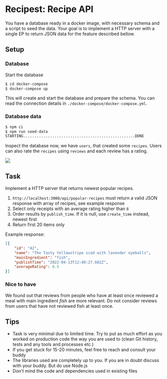 # Recipest: Recipe API

You have a database ready in a docker image, with necessary schema and a script to seed the data.
Your goal is to implement a HTTP server with a single EP to return JSON data for the feature described bellow.


## Setup

### Database
Start the database
```sh
$ cd docker-compose
$ docker-compose up
```
This will create and start the database and prepare the schema. 
You can read the connection details in `./docker-compose/docker-compose.yml`.

### Database data

```sh
$ npm ci
$ npm run seed-data
STARTING..................................................DONE
```

Inspect the database now, we have `users`, that created some `recipes`. Users can also rate the `recipes` using `reviews` and each review has a rating.

![](https://www.plantuml.com/plantuml/png/SoWkIImgAStDuIhEpimhI2nAp5L8IapEJY_AByrBISxFoIzIA2bAp2i6IgNcbN3b9sMb9fSeX1Qd5i7OGQd9cGMf25vPPcev5qY1WcurL1BA1VAXqX1AGHScxv2Qbm9q1000)

## Task

Implement a HTTP server that returns newest popular recipes.

 1. `http://localhost:3000/api/popular-recipes` must return a valid JSON response with array of recipes, see example response
 2. Select only receipts with an average rating higher than `8`
 3. Order results by `publish_time`. If it is null, use `create_time` instead, newest first
 4. Return first 20 items only

Example response:
```json
[{
    "id": "42",
    "name": "The Tasty Yellowstripe scad with lavender eyeballs",
    "mainIngredient": "fish",
    "publishTime": "2022-04-13T12:40:27.682Z",
    "averageRating": 8.5
}]
```

### Nice to have

We found out that reviews from people who have at least once reviewed a meal with main ingredient _fish_ are more relevant. Do not consider reviews from users that have not reviewed fish at least once.

## Tips

 - Task is very minimal due to limited time. Try to put as much effort as you worked on production code the way you are used to (clean Git history, tests and any tools and processes etc.)
 - If you get stuck for 15-20 minutes, feel free to reach and consult your buddy
 - The libraries used are completely up to you. If you are in doubt discuss with your buddy. But do use Node.js
 - Don't mind the code and dependencies used in existing files
